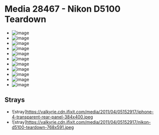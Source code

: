 # Media 28467 - Nikon D5100 Teardown

- ![image](https://valkyrie.cdn.ifixit.com/media/2011/04/05152917/nikon-d5100-teardown-scaled.jpeg)
- ![image](https://valkyrie.cdn.ifixit.com/media/2011/04/05152917/nikon-d5100-teardown-150x150.jpeg)
- ![image](https://valkyrie.cdn.ifixit.com/media/2011/04/05152917/nikon-d5100-teardown-1536x1152.jpeg)
- ![image](https://valkyrie.cdn.ifixit.com/media/2011/04/05152917/nikon-d5100-teardown-2048x1536.jpeg)
- ![image](https://valkyrie.cdn.ifixit.com/media/2011/04/05152917/nikon-d5100-teardown-1200x900.jpeg)
- ![image](https://valkyrie.cdn.ifixit.com/media/2011/04/05152917/nikon-d5100-teardown-300x200.jpeg)
- ![image](https://valkyrie.cdn.ifixit.com/media/2011/04/05152917/nikon-d5100-teardown-600x400.jpeg)
- ![image](https://valkyrie.cdn.ifixit.com/media/2011/04/05152917/nikon-d5100-teardown-1200x800.jpeg)
- ![image](https://valkyrie.cdn.ifixit.com/media/2011/04/05152917/nikon-d5100-teardown-768x512.jpeg)
- ![image](https://valkyrie.cdn.ifixit.com/media/2011/04/05152917/nikon-d5100-teardown-324x216.jpeg)
- ![image](https://valkyrie.cdn.ifixit.com/media/2011/04/05152917/nikon-d5100-teardown-450x300.jpeg)

## Strays
- ![stray]https://valkyrie.cdn.ifixit.com/media/2011/04/05152917/iphone-4-transparent-rear-panel-384x400.jpeg
- ![stray]https://valkyrie.cdn.ifixit.com/media/2011/04/05152917/nikon-d5100-teardown-768x591.jpeg